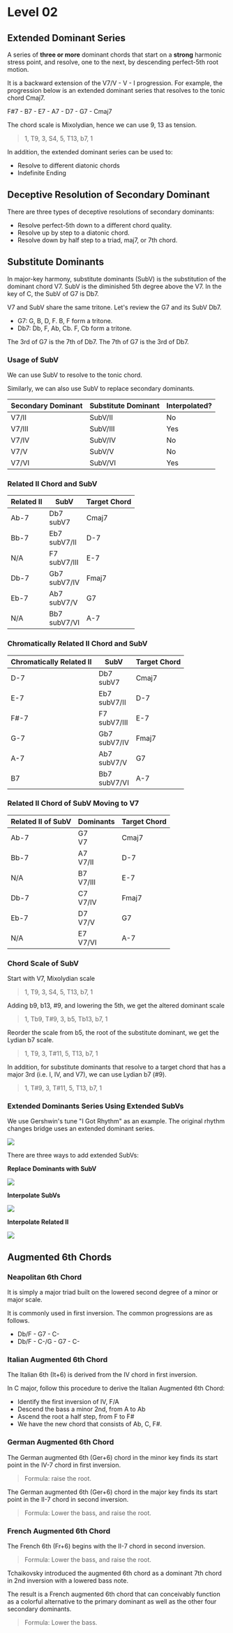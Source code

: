# Level 02

## Extended Dominant Series

A series of **three or more** dominant chords that start on a **strong** harmonic stress point, and resolve, one to the next, by descending perfect-5th root motion.

It is a backward extension of the V7/V - V - I progression. For example, the progression below is an extended dominant series that resolves to the tonic chord Cmaj7.

F#7 - B7 - E7 - A7 - D7 - G7 - Cmaj7

The chord scale is Mixolydian, hence we can use 9, 13 as tension.

> 1, T9, 3, S4, 5, T13, b7, 1

In addition, the extended dominant series can be used to:
- Resolve to different diatonic chords
- Indefinite Ending

## Deceptive Resolution of Secondary Dominant

There are three types of deceptive resolutions of secondary dominants:

- Resolve perfect-5th down to a different chord quality.
- Resolve up by step to a diatonic chord.
- Resolve down by half step to a triad, maj7, or 7th chord.

## Substitute Dominants

In major-key harmony, substitute dominants (SubV) is the substitution of the dominant chord V7. SubV is the diminished 5th degree above the V7. In the key of C, the SubV of G7 is Db7.

V7 and SubV share the same tritone. Let's review the G7 and its SubV Db7.

- G7: G, B, D, F. B, F form a tritone.
- Db7: Db, F, Ab, Cb. F, Cb form a tritone.

The 3rd of G7 is the 7th of Db7. The 7th of G7 is the 3rd of Db7.

### Usage of SubV

We can use SubV to resolve to the tonic chord.

Similarly, we can also use SubV to replace secondary dominants.

| Secondary Dominant | Substitute Dominant | Interpolated? |
|--------------------|---------------------|---------------|
| V7/II              | SubV/II             | No            |
| V7/III             | SubV/III            | Yes           |
| V7/IV              | SubV/IV             | No            |
| V7/V               | SubV/V              | No            |
| V7/VI              | SubV/VI             | Yes           |

### Related II Chord and SubV

| Related II | SubV           | Target Chord |
|------------|----------------|--------------|
| Ab-7       | Db7<br>subV7   | Cmaj7        |
| Bb-7       | Eb7<br>subV7/II| D-7          |
| N/A        | F7<br>subV7/III| E-7          |
| Db-7       | Gb7<br>subV7/IV| Fmaj7        |
| Eb-7       | Ab7<br>subV7/V | G7           |
| N/A        | Bb7<br>subV7/VI| A-7          |

### Chromatically Related II Chord and SubV

| Chromatically Related II | SubV           | Target Chord |
|--------------------------|----------------|--------------|
| D-7                      | Db7<br>subV7   | Cmaj7        |
| E-7                      | Eb7<br>subV7/II| D-7          |
| F#-7                     | F7<br>subV7/III| E-7          |
| G-7                      | Gb7<br>subV7/IV| Fmaj7        |
| A-7                      | Ab7<br>subV7/V | G7           |
| B7                       | Bb7<br>subV7/VI| A-7          |

### Related II Chord of SubV Moving to V7

| Related II of SubV | Dominants       | Target Chord |
|--------------------|-----------------|--------------|
| Ab-7               | G7<br>V7        | Cmaj7        |
| Bb-7               | A7<br>V7/II     | D-7          |
| N/A                | B7<br>V7/III    | E-7          |
| Db-7               | C7<br>V7/IV     | Fmaj7        |
| Eb-7               | D7<br>V7/V      | G7           |
| N/A                | E7<br>V7/VI     | A-7          |

### Chord Scale of SubV

Start with V7, Mixolydian scale

> 1, T9, 3, S4, 5, T13, b7, 1

Adding b9, b13, #9, and lowering the 5th, we get the altered dominant scale

> 1, Tb9, T#9, 3, b5, Tb13, b7, 1

Reorder the scale from b5, the root of the substitute dominant, we get the Lydian b7 scale.

> 1, T9, 3, T#11, 5, T13, b7, 1

In addition, for substitute dominants that resolve to a target chord that has a major 3rd (i.e. I, IV, and V7), we can use Lydian b7 (#9).

> 1, T#9, 3, T#11, 5, T13, b7, 1

### Extended Dominants Series Using Extended SubVs

We use Gershwin's tune "I Got Rhythm" as an example. The original rhythm changes bridge uses an extended dominant series.

![](./img/lv-02/extended-dominants.png)

There are three ways to add extended SubVs:

**Replace Dominants with SubV**

![](./img/lv-02/extended-dominants-with-subV.png)

**Interpolate SubVs**

![](./img/lv-02/extended-dominants-interpolate-subV.png)

**Interpolate Related II**

![](./img/lv-02/extended-dominants-interpolate-related-II.png)


## Augmented 6th Chords

### Neapolitan 6th Chord

It is simply a major triad built on the lowered second degree of a minor or major scale.

It is commonly used in first inversion. The common progressions are as follows.

* Db/F - G7 - C-
* Db/F - C-/G - G7 - C-

### Italian Augmented 6th Chord

The Italian 6th (It+6) is derived from the IV chord in first inversion.

In C major, follow this procedure to derive the Italian Augmented 6th Chord:
* Identify the first inversion of IV, F/A
* Descend the bass a minor 2nd, from A to Ab
* Ascend the root a half step, from F to F#
* We have the new chord that consists of Ab, C, F#.

### German Augmented 6th Chord

The German augmented 6th (Ger+6) chord in the minor key finds its start point in the IV-7 chord in first inversion.
> Formula: raise the root.

The German augmented 6th (Ger+6) chord in the major key finds its start point in the II-7 chord in second inversion.
> Formula: Lower the bass, and raise the root.

### French Augmented 6th Chord

The French 6th (Fr+6) begins with the II-7 chord in second inversion.

> Formula: Lower the bass, and raise the root.

Tchaikovsky introduced the augmented 6th chord as a dominant 7th chord in 2nd inversion with a lowered bass note.

The result is a French augmented 6th chord that can conceivably function as a colorful alternative to the primary dominant as well as the other four secondary dominants.

> Formula: Lower the bass.
